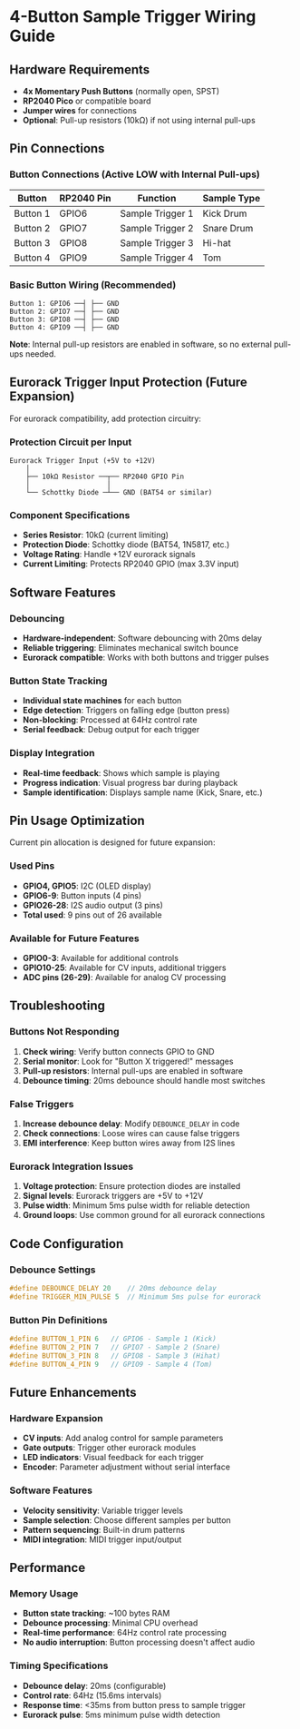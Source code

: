 # 4-Button Sample Trigger Wiring Guide

## Hardware Requirements

- **4x Momentary Push Buttons** (normally open, SPST)
- **RP2040 Pico** or compatible board
- **Jumper wires** for connections
- **Optional**: Pull-up resistors (10kΩ) if not using internal pull-ups

## Pin Connections

### Button Connections (Active LOW with Internal Pull-ups)
| Button | RP2040 Pin | Function | Sample Type |
|--------|------------|----------|-------------|
| Button 1 | GPIO6 | Sample Trigger 1 | Kick Drum |
| Button 2 | GPIO7 | Sample Trigger 2 | Snare Drum |
| Button 3 | GPIO8 | Sample Trigger 3 | Hi-hat |
| Button 4 | GPIO9 | Sample Trigger 4 | Tom |

### Basic Button Wiring (Recommended)
```
Button 1: GPIO6 ──┤ ├── GND
Button 2: GPIO7 ──┤ ├── GND  
Button 3: GPIO8 ──┤ ├── GND
Button 4: GPIO9 ──┤ ├── GND
```

**Note**: Internal pull-up resistors are enabled in software, so no external pull-ups needed.

## Eurorack Trigger Input Protection (Future Expansion)

For eurorack compatibility, add protection circuitry:

### Protection Circuit per Input
```
Eurorack Trigger Input (+5V to +12V)
    │
    ├── 10kΩ Resistor ──┬── RP2040 GPIO Pin
    │                   │
    └── Schottky Diode ─┴── GND (BAT54 or similar)
```

### Component Specifications
- **Series Resistor**: 10kΩ (current limiting)
- **Protection Diode**: Schottky diode (BAT54, 1N5817, etc.)
- **Voltage Rating**: Handle +12V eurorack signals
- **Current Limiting**: Protects RP2040 GPIO (max 3.3V input)

## Software Features

### Debouncing
- **Hardware-independent**: Software debouncing with 20ms delay
- **Reliable triggering**: Eliminates mechanical switch bounce
- **Eurorack compatible**: Works with both buttons and trigger pulses

### Button State Tracking
- **Individual state machines** for each button
- **Edge detection**: Triggers on falling edge (button press)
- **Non-blocking**: Processed at 64Hz control rate
- **Serial feedback**: Debug output for each trigger

### Display Integration
- **Real-time feedback**: Shows which sample is playing
- **Progress indication**: Visual progress bar during playback
- **Sample identification**: Displays sample name (Kick, Snare, etc.)

## Pin Usage Optimization

Current pin allocation is designed for future expansion:

### Used Pins
- **GPIO4, GPIO5**: I2C (OLED display)
- **GPIO6-9**: Button inputs (4 pins)
- **GPIO26-28**: I2S audio output (3 pins)
- **Total used**: 9 pins out of 26 available

### Available for Future Features
- **GPIO0-3**: Available for additional controls
- **GPIO10-25**: Available for CV inputs, additional triggers
- **ADC pins (26-29)**: Available for analog CV processing

## Troubleshooting

### Buttons Not Responding
1. **Check wiring**: Verify button connects GPIO to GND
2. **Serial monitor**: Look for "Button X triggered!" messages
3. **Pull-up resistors**: Internal pull-ups are enabled in software
4. **Debounce timing**: 20ms debounce should handle most switches

### False Triggers
1. **Increase debounce delay**: Modify `DEBOUNCE_DELAY` in code
2. **Check connections**: Loose wires can cause false triggers
3. **EMI interference**: Keep button wires away from I2S lines

### Eurorack Integration Issues
1. **Voltage protection**: Ensure protection diodes are installed
2. **Signal levels**: Eurorack triggers are +5V to +12V
3. **Pulse width**: Minimum 5ms pulse width for reliable detection
4. **Ground loops**: Use common ground for all eurorack connections

## Code Configuration

### Debounce Settings
```cpp
#define DEBOUNCE_DELAY 20    // 20ms debounce delay
#define TRIGGER_MIN_PULSE 5  // Minimum 5ms pulse for eurorack
```

### Button Pin Definitions
```cpp
#define BUTTON_1_PIN 6   // GPIO6 - Sample 1 (Kick)
#define BUTTON_2_PIN 7   // GPIO7 - Sample 2 (Snare)  
#define BUTTON_3_PIN 8   // GPIO8 - Sample 3 (Hihat)
#define BUTTON_4_PIN 9   // GPIO9 - Sample 4 (Tom)
```

## Future Enhancements

### Hardware Expansion
- **CV inputs**: Add analog control for sample parameters
- **Gate outputs**: Trigger other eurorack modules
- **LED indicators**: Visual feedback for each trigger
- **Encoder**: Parameter adjustment without serial interface

### Software Features
- **Velocity sensitivity**: Variable trigger levels
- **Sample selection**: Choose different samples per button
- **Pattern sequencing**: Built-in drum patterns
- **MIDI integration**: MIDI trigger input/output

## Performance

### Memory Usage
- **Button state tracking**: ~100 bytes RAM
- **Debounce processing**: Minimal CPU overhead
- **Real-time performance**: 64Hz control rate processing
- **No audio interruption**: Button processing doesn't affect audio

### Timing Specifications
- **Debounce delay**: 20ms (configurable)
- **Control rate**: 64Hz (15.6ms intervals)
- **Response time**: <35ms from button press to sample trigger
- **Eurorack pulse**: 5ms minimum pulse width detection
